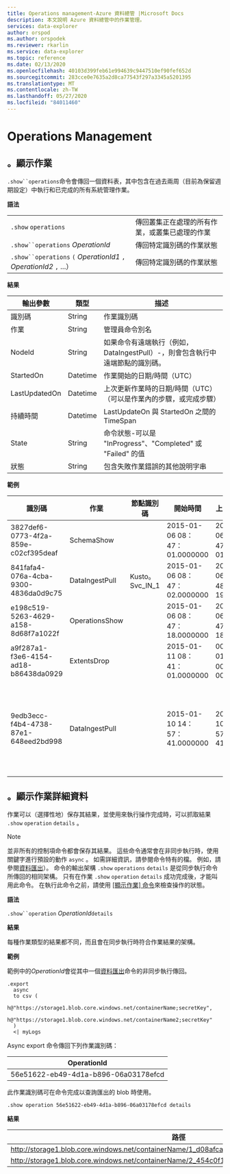 ```yaml
---
title: Operations management-Azure 資料總管 |Microsoft Docs
description: 本文說明 Azure 資料總管中的作業管理。
services: data-explorer
author: orspod
ms.author: orspodek
ms.reviewer: rkarlin
ms.service: data-explorer
ms.topic: reference
ms.date: 02/13/2020
ms.openlocfilehash: 40103d399feb61e994639c9447510ef90fef652d
ms.sourcegitcommit: 283cce0e7635a2d8ca77543f297a3345a5201395
ms.translationtype: MT
ms.contentlocale: zh-TW
ms.lasthandoff: 05/27/2020
ms.locfileid: "84011460"
---
```

# <a name="operations-management"></a>Operations Management

## <a name="show-operations"></a>。顯示作業

`.show``operations`命令會傳回一個資料表，其中包含在過去兩周（目前為保留週期設定）中執行和已完成的所有系統管理作業。

**語法**

|||
|---|---| 
|`.show` `operations`              |傳回叢集正在處理的所有作業，或叢集已處理的作業
|`.show``operations` *OperationId*|傳回特定識別碼的作業狀態 
|`.show``operations` `(` *OperationId1* `,` *OperationId2* `,` ...）|傳回特定識別碼的作業狀態

**結果**
 
|輸出參數 |類型 |描述
|---|---|---
|識別碼 |String |作業識別碼
|作業 |String |管理員命令別名
|NodeId |String |如果命令有遠端執行（例如，DataIngestPull）-，則會包含執行中遠端節點的識別碼。
|StartedOn |Datetime |作業開始的日期/時間（UTC）
|LastUpdatedOn |Datetime |上次更新作業時的日期/時間（UTC）（可以是作業內的步驟，或完成步驟）
|持續時間 |Datetime |LastUpdateOn 與 StartedOn 之間的 TimeSpan
|State |String |命令狀態-可以是 "InProgress"、"Completed" 或 "Failed" 的值
|狀態 |String |包含失敗作業錯誤的其他說明字串
 
**範例**
 
|識別碼 |作業 |節點識別碼 |開始時間 |上次更新日期 |持續時間 |State |狀態 
|--|--|--|--|--|--|--|--
|3827def6-0773-4f2a-859e-c02cf395deaf |SchemaShow | |2015-01-06 08：47：01.0000000 |2015-01-06 08：47：01.0000000 |0001-01-01 00：00：00.0000000 |已完成 |
|841fafa4-076a-4cba-9300-4836da0d9c75 |DataIngestPull |Kusto。 Svc_IN_1 |2015-01-06 08：47：02.0000000 |2015-01-06 08：48：19.0000000 |0001-01-01 00：01：17.0000000 |已完成 |
|e198c519-5263-4629-a158-8d68f7a1022f |OperationsShow | |2015-01-06 08：47：18.0000000 |2015-01-06 08：47：18.0000000 |0001-01-01 00：00：00.0000000 |已完成 |
|a9f287a1-f3e6-4154-ad18-b86438da0929 |ExtentsDrop | |2015-01-11 08：41：01.0000000 |0001-01-01 00：00：00.0000000 |0001-01-01 00：00：00.0000000 |InProgress |
|9edb3ecc-f4b4-4738-87e1-648eed2bd998 |DataIngestPull | |2015-01-10 14：57：41.0000000 |2015-01-10 14：57：41.0000000 |0001-01-01 00：00：00.0000000 |Failed |集合已修改。 列舉運算可能無法執行。

## <a name="show-operation-details"></a>。顯示作業詳細資料

作業可以（選擇性地）保存其結果，並使用來執行操作完成時，可以抓取結果 `.show` `operation` `details` 。

> [!NOTE]
> 並非所有的控制項命令都會保存其結果。 這些命令通常會在非同步執行時，使用關鍵字進行預設的動作 `async` 。 如需詳細資訊，請參閱命令特有的檔。 例如，請參閱[資料匯出](data-export/index.md)）。
> 命令的輸出架構 `.show` `operations` `details` 是從同步執行命令所傳回的相同架構。
> 只有在作業 `.show` `operation` `details` 成功完成後，才能叫用此命令。 在執行此命令之前，請使用 [[顯示作業] 命令](#show-operations)來檢查操作的狀態。

**語法**

`.show``operation` *OperationId*`details`

**結果**

每種作業類型的結果都不同，而且會在同步執行時符合作業結果的架構。

**範例**

範例中的*OperationId*會從其中一個[資料匯出](../management/data-export/index.md)命令的非同步執行傳回。

```kusto 
.export 
  async 
  to csv ( 
    h@"https://storage1.blob.core.windows.net/containerName;secretKey", 
    h@"https://storage1.blob.core.windows.net/containerName2;secretKey" 
  ) 
  <| myLogs 

```

Async export 命令傳回下列作業識別碼：

|OperationId|
|---|
|56e51622-eb49-4d1a-b896-06a03178efcd|

此作業識別碼可在命令完成以查詢匯出的 blob 時使用。 

```kusto
.show operation 56e51622-eb49-4d1a-b896-06a03178efcd details 
```

**結果**

|路徑|NumRecords|
|---|---|
|http://storage1.blob.core.windows.net/containerName/1_d08afcae2f044c1092b279412dcb571b.csv|10|
|http://storage1.blob.core.windows.net/containerName/2_454c0f1359e24795b6529da8a0101330.csv|15|
